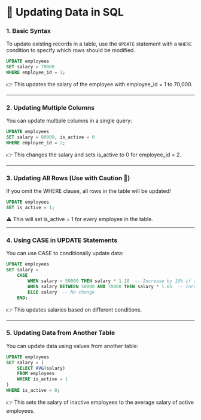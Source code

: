 # 📘 Updating Data in SQL  

### 1️. Basic Syntax  
To update existing records in a table, use the `UPDATE` statement with a `WHERE` condition to specify which rows should be modified.  

```sql
UPDATE employees  
SET salary = 70000  
WHERE employee_id = 1;
```
👉 This updates the salary of the employee with employee_id = 1 to 70,000.

---

### 2. Updating Multiple Columns
You can update multiple columns in a single query:
```sql
UPDATE employees  
SET salary = 80000, is_active = 0  
WHERE employee_id = 2;
```
👉 This changes the salary and sets is_active to 0 for employee_id = 2.

---

### 3. Updating All Rows (Use with Caution 🚨)
If you omit the WHERE clause, all rows in the table will be updated!
```sql
UPDATE employees  
SET is_active = 1;
```
⚠️ This will set is_active = 1 for every employee in the table.

---

### 4. Using CASE in UPDATE Statements
You can use CASE to conditionally update data:
```sql
UPDATE employees  
SET salary =  
    CASE  
        WHEN salary < 50000 THEN salary * 1.10  -- Increase by 10% if salary < 50K  
        WHEN salary BETWEEN 50000 AND 70000 THEN salary * 1.05  -- Increase by 5%  
        ELSE salary  -- No change  
    END;
```
👉 This updates salaries based on different conditions.

---

### 5. Updating Data from Another Table
You can update data using values from another table:
```sql
UPDATE employees  
SET salary = (  
    SELECT AVG(salary)  
    FROM employees  
    WHERE is_active = 1  
)  
WHERE is_active = 0;
```
👉 This sets the salary of inactive employees to the average salary of active employees.


